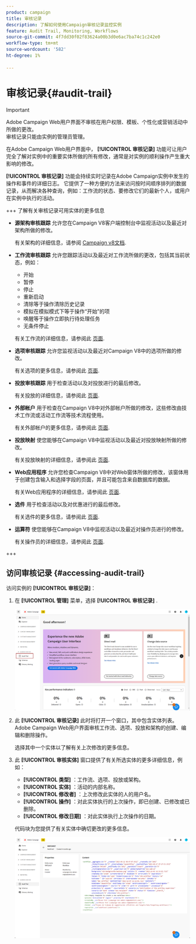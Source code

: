 ```yaml
---
product: campaign
title: 审核记录
description: 了解如何使用Campaign审核记录监控实例
feature: Audit Trail, Monitoring, Workflows
source-git-commit: 4f7dd30f02f83624a00b3d0e6ac7ba74c1c242e0
workflow-type: tm+mt
source-wordcount: '582'
ht-degree: 1%

---
```


# 审核记录{#audit-trail}

>[!IMPORTANT]
>
>Adobe Campaign Web用户界面不审核在用户权限、模板、个性化或营销活动中所做的更改。\
>审核记录只能由实例的管理员管理。

在Adobe Campaign Web用户界面中， **[!UICONTROL 审核记录]** 功能可让用户完全了解对实例中的重要实体所做的所有修改，通常是对实例的顺利操作产生重大影响的修改。

**[!UICONTROL 审核记录]** 功能会持续实时记录在Adobe Campaign实例中发生的操作和事件的详细日志。 它提供了一种方便的方法来访问按时间顺序排列的数据记录，从而解决各种查询，例如：工作流的状态、要修改它们的最新个人，或用户在实例中执行的活动。

+++ 了解有关审核记录可用实体的更多信息

* **源架构审核跟踪** 允许您在Campaign V8客户端控制台中监视活动以及最近对架构所做的修改。

  有关架构的详细信息，请参阅 [Campaign v8文档](https://experienceleague.adobe.com/en/docs/campaign/campaign-v8/developer/shemas-forms/schemas).

* **工作流审核跟踪** 允许您跟踪活动以及最近对工作流所做的更改，包括其当前状态，例如：

   * 开始
   * 暂停
   * 停止
   * 重新启动
   * 清除等于操作清除历史记录
   * 模拟在模拟模式下等于操作“开始”的项
   * 唤醒等于操作立即执行待处理任务
   * 无条件停止

  有关工作流的详细信息，请参阅此 [页面](../workflows/gs-workflows.md).

* **选项审核跟踪** 允许您监视活动以及最近对Campaign V8中的选项所做的修改。

  有关选项的更多信息，请参阅此 [页面](https://experienceleague.adobe.com/en/docs/campaign-classic/using/installing-campaign-classic/appendices/configuring-campaign-options).

* **投放审核跟踪** 用于检查活动以及对投放进行的最后修改。

  有关投放的详细信息，请参阅此 [页面](../msg/gs-deliveries.md).

* **外部帐户** 用于检查在Campaign V8中对外部帐户所做的修改，这些修改由技术工作流或活动工作流等技术流程使用。

  有关外部帐户的更多信息，请参阅此 [页面](https://experienceleague.adobe.com/en/docs/campaign/campaign-v8/config/configuration/external-accounts).

* **投放映射** 使您能够在Campaign V8中监视活动以及最近对投放映射所做的修改。

  有关投放映射的详细信息，请参阅此 [页面](https://experienceleague.adobe.com/en/docs/campaign/campaign-v8/audience/add-profiles/target-mappings).

* **Web应用程序** 允许您检查Campaign V8中对Web窗体所做的修改，该窗体用于创建包含输入和选择字段的页面，并且可能包含来自数据库的数据。

  有关Web应用程序的详细信息，请参阅此 [页面](https://experienceleague.adobe.com/en/docs/campaign/campaign-v8/content/webapps).

* **选件** 用于检查活动以及对优惠进行的最后修改。

  有关选件的更多信息，请参阅此 [页面](../msg/offers.md).

* **运算符** 使您能够在Campaign V8中监视活动以及最近对操作员进行的修改。

  有关操作员的详细信息，请参阅此 [页面](https://experienceleague.adobe.com/en/docs/campaign/campaign-v8/offers/interaction-settings/interaction-operators).

+++

## 访问审核记录 {#accessing-audit-trail}

访问实例的 **[!UICONTROL 审核记录]**：

1. 在 **[!UICONTROL 管理]** 菜单，选择 **[!UICONTROL 审核记录]** .

   ![](assets/audit-trail-1.png)

1. 此 **[!UICONTROL 审核记录]** 此时将打开一个窗口，其中包含实体列表。 Adobe Campaign Web用户界面审核工作流、选项、投放和架构的创建、编辑和删除操作。

   选择其中一个实体以了解有关上次修改的更多信息。

1. 此 **[!UICONTROL 审核实体]** 窗口提供了有关所选实体的更多详细信息，例如：

   * **[!UICONTROL 类型]** ：工作流、选项、投放或架构。
   * **[!UICONTROL 实体]** ：活动的内部名称。
   * **[!UICONTROL 修改者]** ：上次修改此实体的人的用户名。
   * **[!UICONTROL 操作]** ：对此实体执行的上次操作，即已创建、已修改或已删除。
   * **[!UICONTROL 修改日期]** ：对此实体执行上次操作的日期。

   代码块为您提供了有关实体中确切更改的更多信息。

   ![](assets/audit-trail-2.png)

